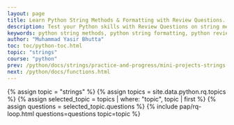 ```yaml
---
layout: page
title: Learn Python String Methods & Formatting with Review Questions.
description: Test your Python skills with Review Questions on string methods and formatting. Great for beginners learning Python strings through hands-on practice.
keywords: python string methods, python string formatting, python review questions, python quiz, learn python strings, string methods in python, python string exercises, python for beginners, python string functions, python interview questions.
author: "Muhammad Yasir Bhutta"
toc: toc/python-toc.html
topic: "strings"
course: "python"
prev: /python/docs/strings/practice-and-progress/mini-projects-strings.html
next: /python/docs/functions.html
---
```


{% assign topic = "strings" %}
{% assign topics = site.data.python.rq.topics %}
{% assign selected_topic = topics | where: "topic", topic | first %}
{% assign questions = selected_topic.questions %}
{% include pap/rq-loop.html questions=questions topic=topic %}